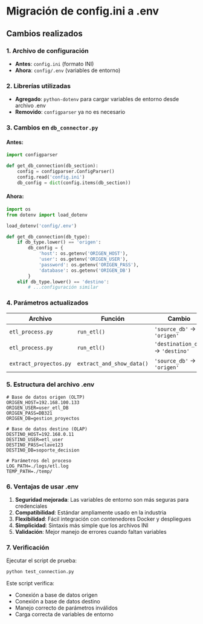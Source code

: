 # Migración de config.ini a .env

## Cambios realizados

### 1. Archivo de configuración
- **Antes**: `config.ini` (formato INI)
- **Ahora**: `config/.env` (variables de entorno)

### 2. Librerías utilizadas
- **Agregado**: `python-dotenv` para cargar variables de entorno desde archivo .env
- **Removido**: `configparser` ya no es necesario

### 3. Cambios en `db_connector.py`

#### Antes:
```python
import configparser

def get_db_connection(db_section):
    config = configparser.ConfigParser()
    config.read('config.ini')
    db_config = dict(config.items(db_section))
```

#### Ahora:
```python
import os
from dotenv import load_dotenv

load_dotenv('config/.env')

def get_db_connection(db_type):
    if db_type.lower() == 'origen':
        db_config = {
            'host': os.getenv('ORIGEN_HOST'),
            'user': os.getenv('ORIGEN_USER'),
            'password': os.getenv('ORIGEN_PASS'),
            'database': os.getenv('ORIGEN_DB')
        }
    elif db_type.lower() == 'destino':
        # ...configuración similar
```

### 4. Parámetros actualizados

| Archivo | Función | Cambio |
|---------|---------|---------|
| `etl_process.py` | `run_etl()` | `'source_db'` → `'origen'` |
| `etl_process.py` | `run_etl()` | `'destination_db'` → `'destino'` |
| `extract_proyectos.py` | `extract_and_show_data()` | `'source_db'` → `'origen'` |

### 5. Estructura del archivo .env

```properties
# Base de datos origen (OLTP)
ORIGEN_HOST=192.168.100.133
ORIGEN_USER=user_etl_DB
ORIGEN_PASS=DB321
ORIGEN_DB=gestion_proyectos

# Base de datos destino (OLAP)
DESTINO_HOST=192.168.0.11
DESTINO_USER=etl_user
DESTINO_PASS=clave123
DESTINO_DB=soporte_decision

# Parámetros del proceso
LOG_PATH=./logs/etl.log
TEMP_PATH=./temp/
```

### 6. Ventajas de usar .env

1. **Seguridad mejorada**: Las variables de entorno son más seguras para credenciales
2. **Compatibilidad**: Estándar ampliamente usado en la industria
3. **Flexibilidad**: Fácil integración con contenedores Docker y despliegues
4. **Simplicidad**: Sintaxis más simple que los archivos INI
5. **Validación**: Mejor manejo de errores cuando faltan variables

### 7. Verificación

Ejecutar el script de prueba:
```bash
python test_connection.py
```

Este script verifica:
- Conexión a base de datos origen
- Conexión a base de datos destino  
- Manejo correcto de parámetros inválidos
- Carga correcta de variables de entorno